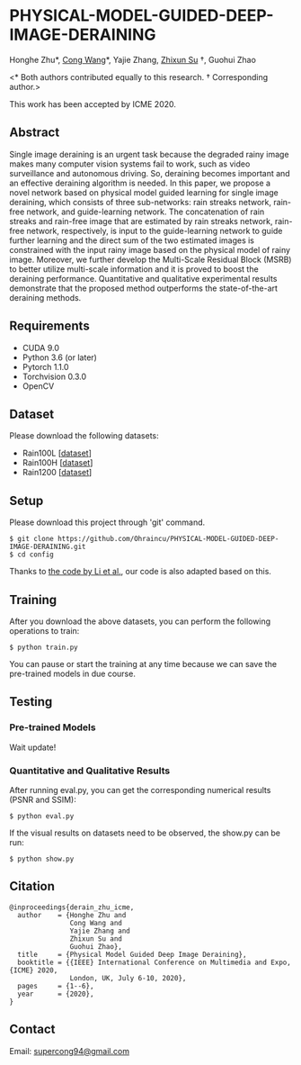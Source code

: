 # PHYSICAL-MODEL-GUIDED-DEEP-IMAGE-DERAINING

Honghe Zhu\*, [Cong Wang](https://supercong94.wixsite.com/supercong94)\*, Yajie Zhang, [Zhixun Su](http://faculty.dlut.edu.cn/ZhixunSu/zh_CN/index/759047/list/index.htm) †, Guohui Zhao 

<\* Both authors contributed equally to this research. † Corresponding author.>

This work has been accepted by ICME 2020.

## Abstract
Single image deraining is an urgent task because the degraded rainy image makes many computer vision systems fail to work, such as video surveillance and autonomous driving. So, deraining becomes important and an effective deraining algorithm is needed. In this paper, we propose a novel network based on physical model guided learning for single image deraining, which consists of three sub-networks: rain streaks network, rain-free network, and guide-learning network. The concatenation of rain streaks and rain-free image that are estimated by rain streaks network, rain-free network, respectively, is input to the guide-learning network to guide further learning and the direct sum of the two estimated images is constrained with the input rainy image based on the physical model of rainy image. Moreover, we further develop the Multi-Scale Residual Block (MSRB) to better utilize multi-scale information and it is proved to boost the deraining performance. Quantitative and qualitative experimental results demonstrate that the proposed method outperforms the state-of-the-art deraining methods.

## Requirements
- CUDA 9.0
- Python 3.6 (or later)
- Pytorch 1.1.0
- Torchvision 0.3.0
- OpenCV

## Dataset
Please download the following datasets:

* Rain100L [[dataset](http://www.icst.pku.edu.cn/struct/Projects/joint_rain_removal.html)]
* Rain100H [[dataset](http://www.icst.pku.edu.cn/struct/Projects/joint_rain_removal.html)]
* Rain1200 [[dataset](https://github.com/hezhangsprinter/DID-MDN)]

## Setup
Please download this project through 'git' command.
```
$ git clone https://github.com/Ohraincu/PHYSICAL-MODEL-GUIDED-DEEP-IMAGE-DERAINING.git
$ cd config
```

Thanks to [the code by Li et al.](https://xialipku.github.io/RESCAN/), our code is also adapted based on this.

## Training
After you download the above datasets, you can perform the following operations to train:
```
$ python train.py
```  
You can pause or start the training at any time because we can save the pre-trained models in due course.

## Testing
### Pre-trained Models
Wait update!

### Quantitative and Qualitative Results
After running eval.py, you can get the corresponding numerical results (PSNR and SSIM):
```
$ python eval.py
``` 
If the visual results on datasets need to be observed, the show.py can be run:
```
$ python show.py
``` 

## Citation
```
@inproceedings{derain_zhu_icme,
  author    = {Honghe Zhu and
               Cong Wang and
               Yajie Zhang and
               Zhixun Su and
               Guohui Zhao},
  title     = {Physical Model Guided Deep Image Deraining},
  booktitle = {{IEEE} International Conference on Multimedia and Expo, {ICME} 2020,
               London, UK, July 6-10, 2020},
  pages     = {1--6},
  year      = {2020},
}
```

## Contact

Email: supercong94@gmail.com
